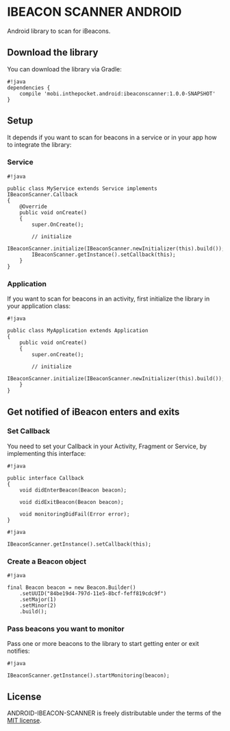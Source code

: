 # IBEACON SCANNER ANDROID #

Android library to scan for iBeacons.

## Download the library ##

You can download the library via Gradle:

```
#!java
dependencies {
    compile 'mobi.inthepocket.android:ibeaconscanner:1.0.0-SNAPSHOT'
}
```

## Setup ##

It depends if you want to scan for beacons in a service or in your app how to integrate the library:

### Service ###

```
#!java

public class MyService extends Service implements IBeaconScanner.Callback
{
    @Override
    public void onCreate()
    {
        super.OnCreate();

        // initialize
        IBeaconScanner.initialize(IBeaconScanner.newInitializer(this).build());
        IBeaconScanner.getInstance().setCallback(this);
    }
}
```

### Application ###

If you want to scan for beacons in an activity, first initialize the library in your application class:

```
#!java

public class MyApplication extends Application
{
    public void onCreate()
    {
        super.onCreate();

        // initialize
        IBeaconScanner.initialize(IBeaconScanner.newInitializer(this).build());
    }
}
```

## Get notified of iBeacon enters and exits ##

### Set Callback ###

You need to set your Callback in your Activity, Fragment or Service, by implementing this interface:


```
#!java

public interface Callback
{
    void didEnterBeacon(Beacon beacon);

    void didExitBeacon(Beacon beacon);

    void monitoringDidFail(Error error);
}
```


```
#!java

IBeaconScanner.getInstance().setCallback(this);
```

### Create a Beacon object ###


```
#!java

final Beacon beacon = new Beacon.Builder()
    .setUUID("84be19d4-797d-11e5-8bcf-feff819cdc9f")
    .setMajor(1)
    .setMinor(2)
    .build();
```

### Pass beacons you want to monitor ###

Pass one or more beacons to the library to start getting enter or exit notifies:

```
#!java

IBeaconScanner.getInstance().startMonitoring(beacon);
```

## License

ANDROID-IBEACON-SCANNER is freely distributable under the terms of the [MIT license](http://url/blob/master/LICENSE).

[license-image]: http://img.shields.io/badge/license-MIT-blue.svg?style=flat
[license-url]: LICENSE
